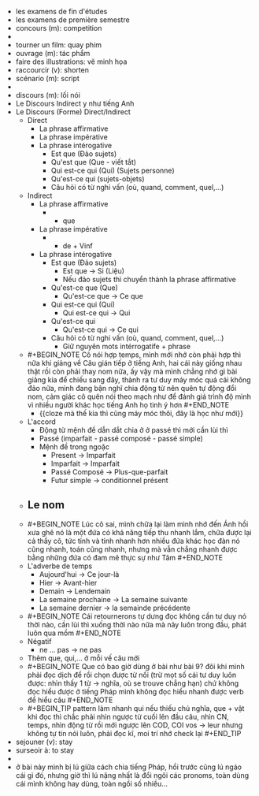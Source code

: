 - les examens de fin d'études
- les examens de première semestre
- concours (m): competition
-
- tourner un film: quay phim
- ouvrage (m): tác phẩm
- faire des illustrations: vẽ minh họa
- raccourcir (v): shorten
- scénario (m): script
-
- discours (m): lối nói
- Le Discours Indirect y như tiếng Anh
- Le Discours (Forme) Direct/Indirect
	- Direct
		- La phrase affirmative
		- La phrase impérative
		- La phrase intérogative
			- Est que (Đảo sujets)
			- Qu'est que (Que - viết tắt)
			- Qui est-ce qui (Qui) (Sujets personne)
			- Qu'est-ce qui (sujets-objets)
			- Câu hỏi có từ nghi vấn (où, quand, comment, quel,...)
	- Indirect
		- La phrase affirmative
			- + que
		- La phrase impérative
			- + de + Vinf
		- La phrase intérogative
			- Est que (Đảo sujets)
				- Est que -> Si (Liệu)
				- Nếu đảo sujets thì chuyển thành la phrase affirmative
			- Qu'est-ce que (Que)
				- Qu'est-ce que -> Ce que
			- Qui est-ce qui (Qui)
				- Qui est-ce qui -> Qui
			- Qu'est-ce qui
				- Qu'est-ce qui -> Ce qui
			- Câu hỏi có từ nghi vấn (où, quand, comment, quel,...)
				- Giữ nguyên mots intérrogatife + phrase
	- #+BEGIN_NOTE
	  Cô nói hợp temps, mình mới nhớ còn phải hợp thì nữa khi giảng về Câu gián tiếp ở tiếng Anh, hai cái này giống nhau thật
	  rồi còn phải thay nom nữa, ấy vậy mà mình chẳng nhớ gì bài giảng kia để chiếu sang đây, thành ra tư duy máy móc quá
	  cái không đảo nữa, mình đang bận nghĩ chia động từ nên quên tự động đổi nom, cảm giác cô quên nói theo mạch như để đánh giá trình độ mình vì nhiều người khác học tiếng Anh họ tinh ý hơn
	  #+END_NOTE
		- {{cloze mà thế kia thì cũng máy móc thôi, đây là học như mới}}
	- L'accord
		- Động từ mệnh đề dẫn dắt chia ở ở passé thì mới cần lùi thì
		- Passé (imparfait - passé composé - passé simple)
		- Mệnh đề trong ngoặc
			- Present -> Imparfait
			- Imparfait -> Imparfait
			- Passé Composé -> Plus-que-parfait
			- Futur simple -> conditionnel présent
	- Le nom
		-
	- #+BEGIN_NOTE
	  Lúc cô sai, mình chữa lại làm mình nhớ đến Ánh hồi xưa ghê
	  nó là một đứa có khả năng tiếp thu nhanh lắm, chữa được lại cả thầy cô, tức tỉnh và tỉnh nhanh hơn nhiều đứa khác
	  học đàn nó cũng nhanh, toán cũng nhanh, nhưng mà vẫn chẳng nhanh được bằng những đứa có đam mê thực sự như Tâm
	  #+END_NOTE
	- L'adverbe de temps
		- Aujourd'hui -> Ce jour-là
		- Hier -> Avant-hier
		- Demain -> Lendemain
		- La semaine prochaine -> La semaine suivante
		- La semaine dernier -> la semainde précédente
	- #+BEGIN_NOTE
	  Cái retournerons tự dưng đọc không cần tư duy nó thời nào, cần lùi thì xuống thời nào nữa mà nảy luôn trong đầu, phát luôn qua mồm
	  #+END_NOTE
	- Négatif
		- ne ... pas -> ne pas
	- Thêm que, qui,... ở mỗi vế câu mới
	- #+BEGIN_NOTE
	  Que có bao giờ dùng ở bài như bài 9? 
	  đôi khi mình phải đọc dịch để rồi chọn được từ nối (trừ mọt số cái tư duy luôn được: nhìn thấy 1 từ -> nghĩa, où se trouve chẳng hạn) chứ không đọc hiểu được ở tiếng Pháp
	  mình không đọc hiểu nhanh được verb để hiểu câu
	  #+END_NOTE
	- #+BEGIN_TIP
	  pattern làm nhanh
	  qui nếu thiếu chủ nghĩa, que + vật
	  khi đọc thì chắc phải nhìn ngược từ cuối lên đầu câu, nhìn CN, temps, nhìn động từ rồi mới ngược lên COD, COI
	  vos -> leur nhưng không tự tin nói luôn, phải đọc kĩ, moi trí nhớ check lại
	  #+END_TIP
- sejouner (v): stay
- surseoir à: to stay
-
- ở bài này mình bị lú giữa cách chia tiếng Pháp, hồi trước cũng lú ngáo cái gì đó, nhưng giờ thì lú nặng nhất là đổi ngôi các pronoms, toàn dùng cái mình không hay dùng, toàn ngồi số nhiều...
